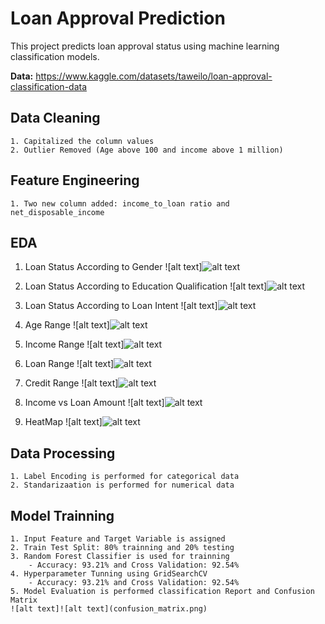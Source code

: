 
# Loan Approval Prediction
This project predicts loan approval status using machine learning classification models. 


**Data:** https://www.kaggle.com/datasets/taweilo/loan-approval-classification-data 

## Data Cleaning
    1. Capitalized the column values
    2. Outlier Removed (Age above 100 and income above 1 million)

## Feature Engineering
    1. Two new column added: income_to_loan ratio and net_disposable_income

## EDA
1. Loan Status According to Gender
![alt text]![alt text](charts/loan_status_gender.png)

2. Loan Status According to Education Qualification
![alt text]![alt text](charts/loan_status_education.png)

3. Loan Status According to Loan Intent
![alt text]![alt text](charts/oan_status_intent.png)

4. Age Range
![alt text]![alt text](charts/age_range.png)

5. Income Range
![alt text]![alt text](charts/income_range.png)

6. Loan Range
![alt text]![alt text](charts/loan_range.png)

7. Credit Range
![alt text]![alt text](charts/credit_range.png)

8. Income vs Loan Amount
![alt text]![alt text](charts/income_vs_loan.png)

9. HeatMap
![alt text]![alt text](charts/heatmap.png)

## Data Processing
    1. Label Encoding is performed for categorical data
    2. Standarizaation is performed for numerical data

## Model Trainning
    1. Input Feature and Target Variable is assigned
    2. Train Test Split: 80% trainning and 20% testing
    3. Random Forest Classifier is used for trainning
        - Accuracy: 93.21% and Cross Validation: 92.54%
    4. Hyperparameter Tunning using GridSearchCV
        - Accuracy: 93.21% and Cross Validation: 92.54%
    5. Model Evaluation is performed classification Report and Confusion Matrix
    ![alt text]![alt text](confusion_matrix.png)
